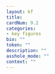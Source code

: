```yaml
---
layout: kf
title:
cardNum: 9.2
categories:
- key figures
bio: ""
token: ""
description: ""
asshole_mode: ""
context: ""
---
```

